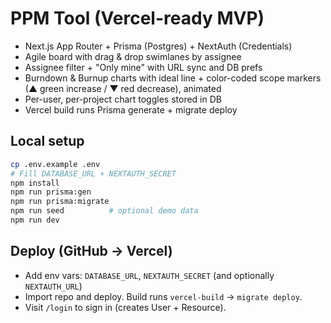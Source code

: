 # PPM Tool (Vercel-ready MVP)

- Next.js App Router + Prisma (Postgres) + NextAuth (Credentials)
- Agile board with drag & drop swimlanes by assignee
- Assignee filter + "Only mine" with URL sync and DB prefs
- Burndown & Burnup charts with ideal line + color-coded scope markers (▲ green increase / ▼ red decrease), animated
- Per-user, per-project chart toggles stored in DB
- Vercel build runs Prisma generate + migrate deploy

## Local setup
```bash
cp .env.example .env
# Fill DATABASE_URL + NEXTAUTH_SECRET
npm install
npm run prisma:gen
npm run prisma:migrate
npm run seed          # optional demo data
npm run dev
```

## Deploy (GitHub → Vercel)
- Add env vars: `DATABASE_URL`, `NEXTAUTH_SECRET` (and optionally `NEXTAUTH_URL`)
- Import repo and deploy. Build runs `vercel-build` → `migrate deploy`.
- Visit `/login` to sign in (creates User + Resource).
